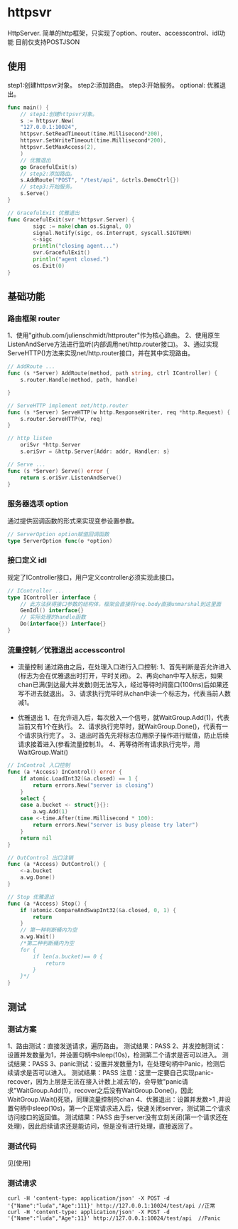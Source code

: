 # httpsvr
HttpServer.
简单的http框架，只实现了option、router、accesscontrol、idl功能
目前仅支持POSTJSON

## 使用
step1:创建httpsvr对象。
step2:添加路由。
step3:开始服务。
optional: 优雅退出。
``` go
func main() {
    // step1:创建httpsvr对象。
    s := httpsvr.New(
    "127.0.0.1:10024",
    httpsvr.SetReadTimeout(time.Millisecond*200),
    httpsvr.SetWriteTimeout(time.Millisecond*200),
    httpsvr.SetMaxAccess(2),
    )
    // 优雅退出
    go GracefulExit(s)
    // step2:添加路由。
    s.AddRoute("POST", "/test/api", &ctrls.DemoCtrl{})
    // step3:开始服务。
    s.Serve()
}

// GracefulExit 优雅退出
func GracefulExit(svr *httpsvr.Server) {
        sigc := make(chan os.Signal, 0)
        signal.Notify(sigc, os.Interrupt, syscall.SIGTERM)
        <-sigc
        println("closing agent...")
        svr.GracefulExit()
        println("agent closed.")
        os.Exit(0)
}
```

## 基础功能
### 路由框架 router
1、使用"github.com/julienschmidt/httprouter"作为核心路由。
2、使用原生ListenAndServe方法进行监听(内部调用net/http.router接口)。
3、通过实现ServeHTTP()方法来实现net/http.router接口，并在其中实现路由。
``` go
// AddRoute ...
func (s *Server) AddRoute(method, path string, ctrl IController) {
    s.router.Handle(method, path, handle)

}
```

``` go
// ServeHTTP implement net/http.router
func (s *Server) ServeHTTP(w http.ResponseWriter, req *http.Request) {
    s.router.ServeHTTP(w, req)
}
```

``` go
// http listen
    oriSvr *http.Server
    s.oriSvr = &http.Server{Addr: addr, Handler: s}
```

``` go
// Serve ...
func (s *Server) Serve() error {
    return s.oriSvr.ListenAndServe()
}
```

### 服务器选项 option
通过提供回调函数的形式来实现变参设置参数。
``` go
// ServerOption option赋值回调函数
type ServerOption func(o *option)
```

### 接口定义 idl
规定了IController接口，用户定义controller必须实现此接口。
``` go
// IController ...
type IController interface {
    // 此方法获得接口参数的结构体，框架会直接将req.body直接unmarshal到这里面
    GenIdl() interface{}
    // 实际处理的handle函数
    Do(interface{}) interface{}
}
```

### 流量控制／优雅退出 accesscontrol
- 流量控制
通过路由之后，在处理入口进行入口控制:
1、首先判断是否允许进入(标志为会在优雅退出时打开，平时关闭)。
2、再向chan中写入标志，如果chan已满(到达最大并发数)则无法写入，经过等待时间窗口(100ms)后如果还写不进去就退出。
3、请求执行完毕时从chan中读一个标志为，代表当前人数减1。

- 优雅退出
1、在允许进入后，每次放入一个信号，就WaitGroup.Add(1)，代表当前又有1个在执行。
2、请求执行完毕时，就WaitGroup.Done()，代表有一个请求执行完了。
3、退出时首先先将标志位用原子操作进行赋值，防止后续请求接着进入(参看流量控制.1)。
4、再等待所有请求执行完毕，用WaitGroup.Wait()

``` go
// InControl 入口控制
func (a *Access) InControl() error {
    if atomic.LoadInt32(&a.closed) == 1 {
        return errors.New("server is closing")
    }
    select {
    case a.bucket <- struct{}{}:
        a.wg.Add(1)
    case <-time.After(time.Millisecond * 100):
        return errors.New("server is busy please try later")
    }
    return nil
}

// OutControl 出口注销
func (a *Access) OutControl() {
    <-a.bucket
    a.wg.Done()
}

// Stop 优雅退出
func (a *Access) Stop() {
	if !atomic.CompareAndSwapInt32(&a.closed, 0, 1) {
		return
	}
	// 第一种判断桶内为空
	a.wg.Wait()
	/*第二种判断桶内为空
	for {
		if len(a.bucket)== 0 {
			return
		}
	}*/
}
```

## 测试

### 测试方案
1、路由测试：直接发送请求，遍历路由。
测试结果：PASS
2、并发控制测试：设置并发数量为1，并设置句柄中sleep(10s)，检测第二个请求是否可以进入。
测试结果：PASS
3、panic测试：设置并发数量为1，在处理句柄中Panic，检测后续请求是否可以进入。
测试结果：PASS
注意：这里一定要自己实现panic-recover，因为上层是无法在接入计数上减去1的，会导致"panic请求"WaitGroup.Add(1)，recover之后没有WaitGroup.Done()，因此WaitGroup.Wait()死锁，同理流量控制的chan
4、优雅退出：设置并发数>1 ,并设置句柄中sleep(10s)，第一个正常请求进入后，快速关闭server，测试第二个请求访问接口的返回值。
测试结果：PASS
由于server没有立刻关闭(第一个请求还在处理)，因此后续请求还是能访问，但是没有进行处理，直接返回了。

### 测试代码
见[使用]

### 测试请求
```
curl -H 'content-type: application/json' -X POST -d '{"Name":"luda","Age":111}' http://127.0.0.1:10024/test/api //正常
curl -H 'content-type: application/json' -X POST -d '{"Name":"luda","Age":11}' http://127.0.0.1:10024/test/api  //Panic
```
